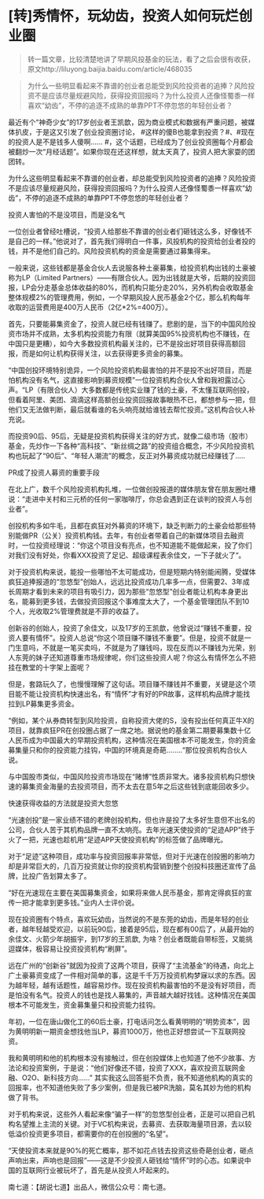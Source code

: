 # [转]秀情怀，玩幼齿，投资人如何玩烂创业圈

> 转一篇文章，比较清楚地讲了早期风投基金的玩法，看了之后会很有收获，原文http://liluyong.baijia.baidu.com/article/468035

> 为什么一些明显看起来不靠谱的创业者总能受到风险投资者的追捧？风险投资不是应该尽量规避风险，获得投资回报吗？为什么投资人还像怪蜀黍一样喜欢“幼齿”，不停的追逐不成熟的单靠PPT不停忽悠的年轻创业者？


最近有个“神奇少女”的17岁创业者王凯歆，因为商业模式和数据有严重问题，被媒体扒皮，于是这又引发了创业投资圈讨论， #这样的傻B也能拿到投资？#、#现在的投资人是不是钱多人傻啊...... #，这个话题，已经成为了创业投资圈每个月都会被翻炒一次“月经话题”。如果你现在还这样想，就太天真了，投资人把大家耍的团团转。

为什么这些明显看起来不靠谱的创业者，却总能受到风险投资者的追捧？风险投资不是应该尽量规避风险，获得投资回报吗？为什么投资人还像怪蜀黍一样喜欢“幼齿”，不停的追逐不成熟的单靠PPT不停忽悠的年轻创业者？

投资人害怕的不是没项目，而是没名气

一位创业者曾经吐槽说，“投资人给那些不靠谱的创业者们砸钱这么多，好像钱不是自己的一样。”他说对了，首先我们得明白一件事，风投机构的投资给创业者投的钱，并不是他们自己的。风险投资机构的资金是需要通过募集得来。

一般来说，这些钱都是基金合伙人去说服各种土豪募集，给投资机构出钱的土豪被称为LP（Limited Partners）——有限合伙人。因为出钱就是大爷，后期的投资回报，LP会分走基金总体收益的80%，而机构只能分走20%，另外机构会收取基金整体规模2%的管理费用，例如，一个早期风投人民币基金2个亿，那么机构每年收取的运营费用是400万人民币（2亿*2%=400万）。

首先，只要能募集资金了，投资人就已经有钱赚了。悲剧的是，当下的中国风险投资市场并不成熟，太多机构投资能力有限（就算美国95%投资机构也不赚钱，在中国只是更糟），如今大多数投资机构最关注的，已不是投出好项目获得高额回报，而是如何让机构获得关注，以去获得更多资金的募集。

“中国创投环境特别诡异，一个风险投资机构最害怕的并不是投不出好项目，而是怕机构没有名气，这直接影响到募资规模”一位投资机构合伙人曾和我袒露过心声。“LP（有限合伙人）大多数都是传统实业赚了钱的土豪，不太懂互联网创投，但看着阿里、美团、滴滴这样高额创业投资回报故事眼热不已，都想参与一把，但他们又无法做判断，最后就看谁的名头响亮就给谁钱去帮忙投资。”这机构合伙人补充说。

而投资90后、95后，无疑是投资机构获得关注的好方式，就像二级市场（股市）基金，先炒作一下各种“高科技”、“新丝绸之路”的投资组合概念，不少风险投资机构也玩起了“90后”、“年轻人潮流”的概念，反正对外募资成功就已经赚钱了.....

PR成了投资人募资的重要手段

在北上广，数千个风险投资机构扎堆，一位做创投报道的媒体朋友曾在朋友圈吐槽说：“走进中关村和三元桥的任何一家咖啡厅，你总会遇到正在谈判的投资人与创业者”。

创投机构多如牛毛，且都在疯狂对外募资的环境下，缺乏判断力的土豪会给那些特别能做PR（公关）投资机构钱。去年，有创业者带着自己的新媒体项目去融资时，一位投资经理说：“你这个项目没有亮点，也不知道能不能做起来，投了你们对我们没有好处，你看XXX投资了足记、超级课程表余佳文，一下子就火了“。

对于投资机构来说，能投一些哪怕不太可能成功，但是短期内特别能闹腾，受媒体疯狂追捧报道的“忽悠型”创始人，远远比投资成功几率多一点，但需要2、3年成长周期才看到未来的项目有吸引力，因为那些“忽悠型”创业者能让机构本身更出名，能募到更多钱，去做投资回报这个事难度太大了，一个基金管理团队不到10个人，光收取2%管理费就是不菲的收益了。

创新谷的创始人，投资了余佳文，以及17岁的王凯歆，他曾说过“赚钱不重要，投资人要有情怀”。投资人总说“你这个项目赚不赚钱不重要”。但是，投资不就是一门生意吗，不就是一笔买卖吗，不就是为了赚钱吗，现在反而以不赚钱为光荣，别人东莞的妹子还知道尊重市场规律呢，你们这些投资人呢？你这么有情怀怎么不把挂在教堂的十字架上面呢？

但是，套路玩久了，也慢慢理解了这句话。项目赚不赚钱并不重要，关键是这个项目能不能让投资机构快速出名，有“情怀”才有好的PR故事，这样机构品牌才能找拉到LP募集更多资金。

“例如，某个从券商转型到风险投资，自称投资大佬的S，没有投出任何真正牛X的项目，就靠疯狂PR在创投圈占据了一席之地。据说他的基金第二期要募集数十亿人民币成为中国最大的早期投资机构，这种情况在美国根本不可能发生，你的资金募集量只和你的投资能力挂钩，中国的环境真是奇葩........“那位投资机构合伙人说。

与中国股市类似，中国风险投资市场现在“赌博”性质非常大。诸多投资机构只想快速的募集资金海量的去投资项目，而不太去在意5年之后这些钱到底能回收多少。

快速获得收益的方法就是投资大忽悠

“光速创投”是一家业绩不错的老牌创投机构，但也许是投了太多好生意但不出名的公司，合伙人苦于其机构品牌一直不太响亮。去年光速天使投资的“足迹APP”终于火了一把，光速也趁机用“足迹APP天使投资机构”的标签做了品牌曝光。

对于“足迹”这种项目，成功率与投资回报率非常低，但对于光速在创投圈的影响力却是非常巨大的，几百万投资就让你的投资机构营销到整个创投科技圈还宣传了品牌，比投广告划算太多了。

“好在光速现在主要在美国募集资金，如果将来做人民币基金，那肯定得疯狂的宣传一把才能拿到更多钱。”业内人士评价说。

现在投资圈有个特点，喜欢玩幼齿，当然说的不是东莞的幼齿，而是年轻的创业者，越年轻越受欢迎，以前玩90后，接着是95后，现在都有00后了，从最开始的余佳文、火箭少年胡振宇，到17岁的王凯歆, 为啥？创业者既能自带标签，又能挑逗媒体，极容易让投资投资机构“刷屏”。

远在广州的“创新谷”就因为投资了这两个项目，获得了“主流基金”的待遇，向北上广土豪募资变成了一件相对简单的事，这是千千万万投资机构梦寐以求的东西。因为越年轻，越有话题性，越容易炒作。现在投资机构最害怕的不是没有好项目，而是怕没有名气。投资人的钱也是找人募集的，声音越大越好找钱。这种情况在美国根本不可能发生，资金募集量只和投资能力挂钩。

年初，一位在唐山做化工的60后土豪，打电话问怎么看黄明明的“明势资本”，因为黄明明新一期资金想找他当LP，募资1000万，他也正好想尝试一下互联网投资。

我和黄明明和他的机构根本没有接触过，但在创投媒体上也知道了他不少故事、方法论和投资案例，于是说：“他们好像还不错，投资了XXX，喜欢投资互联网金融、O2O、新科技方向......”    其实我这么回答挺不负责，我不知道他机构的真实的回报率，也不知道他失败了多少案例，但是我已被PR洗脑，莫名其妙为他的机构做了背书。

对于机构来说，这些外人看起来像“骗子一样”的忽悠型创业者，正是可以把自己机构名望推上主流的关键。对于VC机构来说，去募资、去获取海量项目源，去以较低溢价投资更多项目，都需要你的在创投圈的“名望”。

“天使投资本来就是90%的死亡概率，那不如花点钱去投资这些奇葩创业者，砸点声响出来，声响也是回报”——这是不少投资人砸钱给“情怀”时的心态。如果说中国的互联网行业被玩坏了，首先是从投资人坏起来的。

南七道：【胡说七道】出品人，微信公众号：南七道。
